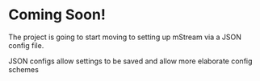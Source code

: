 # Coming Soon!

The project is going to start moving to setting up mStream via a JSON config file.

JSON configs allow settings to be saved and allow more elaborate config schemes
